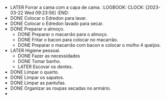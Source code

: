 - LATER Forrar a cama com a capa de cama.
  :LOGBOOK:
  CLOCK: [2023-03-22 Wed 09:23:56]
  :END:
- DONE Colocar o Edredon para lavar.
- DONE Colocar o Edredon lavado para secar.
- DONE Preparar o almoço.
	- DONE Preparar o macarrão para o almoço.
	- DONE Fritar o bacon para colocar no macarrão.
	- DONE Preparar o macarrão com bacon e colocar o molho 4 queijos.
- LATER Higiene pessoal.
	- DONE Fazer as necessidades
	- DONE Tomar banho.
	- LATER Escovar os dentes.
- DONE Limpar o quarto.
- DONE Limpar os sapatos.
- DONE Limpar as pantufas.
- DONE Organizar as roupas secadas no armário.
-